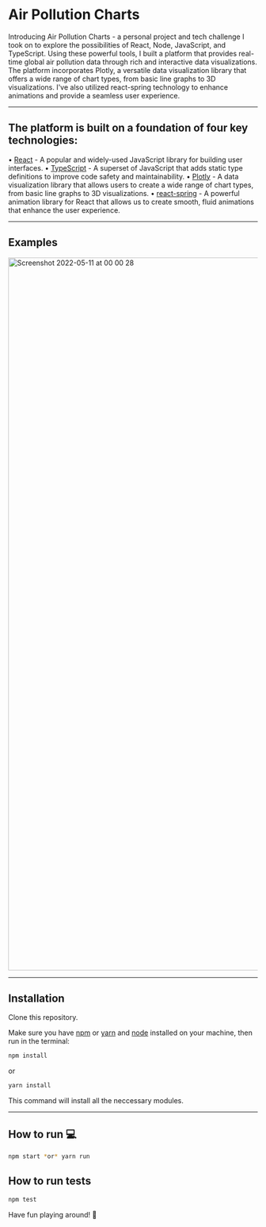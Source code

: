 # Air Pollution Charts

Introducing Air Pollution Charts - a personal project and tech challenge I took on to explore the possibilities of React, Node, JavaScript, and TypeScript. Using these powerful tools, I built a platform that provides real-time global air pollution data through rich and interactive data visualizations. The platform incorporates Plotly, a versatile data visualization library that offers a wide range of chart types, from basic line graphs to 3D visualizations. I've also utilized react-spring technology to enhance animations and provide a seamless user experience. 

---

## The platform is built on a foundation of four key technologies:

• [React](https://reactjs.org/) - A popular and widely-used JavaScript library for building user interfaces.
• [TypeScript](https://www.typescriptlang.org/) - A superset of JavaScript that adds static type definitions to improve code safety and maintainability.
• [Plotly](https://plotly.com/graphing-libraries/) - A data visualization library that allows users to create a wide range of chart types, from basic line graphs to 3D visualizations.
• [react-spring](https://react-spring.io/) - A powerful animation library for React that allows us to create smooth, fluid animations that enhance the user experience.

---

## Examples

<img width="1437" alt="Screenshot 2022-05-11 at 00 00 28" src="https://user-images.githubusercontent.com/78150333/167729475-6fa0e3a0-da99-4315-8d37-055b6140bbe0.png">

---

## Installation

Clone this repository.

Make sure you have [npm](https://www.npmjs.com/) or [yarn](https://yarnpkg.com/) and [node](https://nodejs.org/en/) installed on your machine, then run in the terminal:

```bash
npm install
```

or

```bash
yarn install
```

This command will install all the neccessary modules.

---

## How to run :computer:

```bash
npm start *or* yarn run
```

## How to run tests

```bash
npm test
```

Have fun playing around! :movie_camera:
